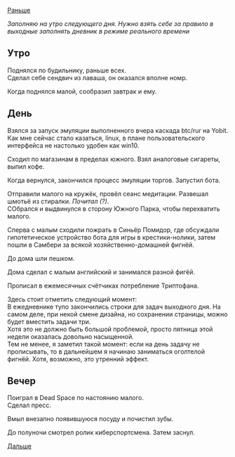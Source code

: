 [Раньше](2020.02.07.md)

*Заполняю на утро следующего дня. Нужно взять себе за правило в выходные заполнять дневник в режиме реального времени*
## Утро
Поднялся по будильнику, раньше всех.  
Сделал себе сендвич из лаваша, он оказался вполне номр.

Когда поднялся малой, сообразил завтрак и ему.
## День
Взялся за запуск эмуляции выполненного вчера каскада btc/rur на Yobit.  
Как мне сейчас стало казаться, linux, в плане пользовательского интерфейса не настолько удобен как win10.

Сходил по магазинам в пределах южного. Взял аналоговые сигареты, выпил кофе.

Когда вернулся, закончился процесс эмуляции торгов. Запустил бота.

Отправили малого на кружёк, провёл сеанс медитации. Развешал шмотьё из стиралки. *Почитал (?)*.  
СОбрался и выдвинулся в сторону Южного Парка, чтобы перехватить малого.

Сперва с малым сходили пожрать в Синьёр Помидор, где обсуждали гипотетическое устройство бота для игры в крестики-нолики, затем пошли в Самбери за всякой хозяйственно-домашней фигнёй.

До дома шли пешком.

Дома сделал с малым английский и занимался разной фигёй.  

Прописал в ежемесячных счётчиках потребление Триптофана.

Здесь стоит отметить следующий момент:  
В ежедневнике тупо закончились строки для задач выходного дня. На самом деле, при некой смене дизайна, но сохранении страницы, можно будет вместить задачи три.  
Хотя это не должно быть большой проблемой, просто пятница этой недели оказалась довольно насыщенной.  
Тем не менее, я заметил такой момент: если на день задачу не прописывать, то в дальнейшем я начинаю заниматься оголтелой фигнёй. Хотя, возможно, это утренний эффект.
## Вечер
Поиграл в Dead Space по настоянию малого.  
Сделал пресс.

Вмыл внезапно появившуюся посуду и почистил зубы.

До полуночи смотрел ролик киберспортсмена. Затем заснул.

[Дальше](2020.02.09.md)